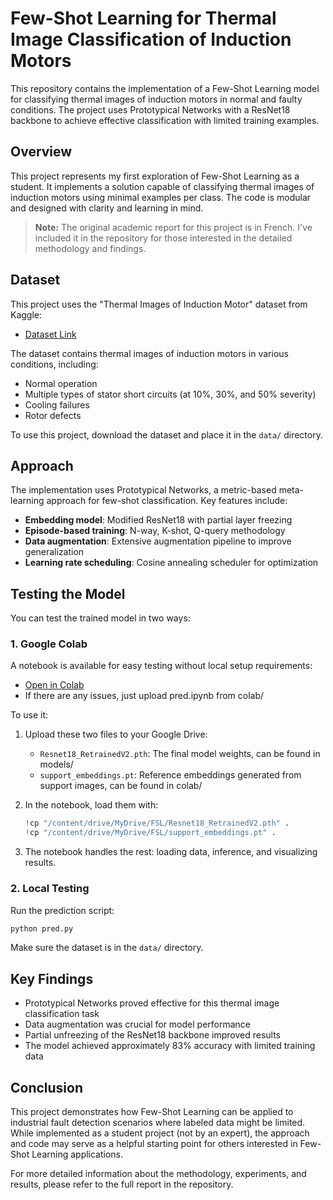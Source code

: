 # Few-Shot Learning for Thermal Image Classification of Induction Motors

This repository contains the implementation of a Few-Shot Learning model for classifying thermal images of induction motors in normal and faulty conditions. The project uses Prototypical Networks with a ResNet18 backbone to achieve effective classification with limited training examples.

## Overview

This project represents my first exploration of Few-Shot Learning as a student. It implements a solution capable of classifying thermal images of induction motors using minimal examples per class. The code is modular and designed with clarity and learning in mind.

> **Note:** The original academic report for this project is in French. I've included it in the repository for those interested in the detailed methodology and findings.

## Dataset

This project uses the "Thermal Images of Induction Motor" dataset from Kaggle:
- [Dataset Link](https://www.kaggle.com/datasets/amirberenji/thermal-images-of-induction-motor)

The dataset contains thermal images of induction motors in various conditions, including:
- Normal operation
- Multiple types of stator short circuits (at 10%, 30%, and 50% severity)
- Cooling failures
- Rotor defects

To use this project, download the dataset and place it in the `data/` directory.

## Approach

The implementation uses Prototypical Networks, a metric-based meta-learning approach for few-shot classification. Key features include:

- **Embedding model**: Modified ResNet18 with partial layer freezing
- **Episode-based training**: N-way, K-shot, Q-query methodology 
- **Data augmentation**: Extensive augmentation pipeline to improve generalization
- **Learning rate scheduling**: Cosine annealing scheduler for optimization

## Testing the Model

You can test the trained model in two ways:

### 1. Google Colab

A notebook is available for easy testing without local setup requirements:
- [Open in Colab](https://colab.research.google.com/drive/1MRQpNeDNyf9UlkfFFWMt2FKMREf9MGxe?usp=sharing)
- If there are any issues, just upload pred.ipynb from colab/

To use it:
1. Upload these two files to your Google Drive:
   - `Resnet18_RetrainedV2.pth`: The final model weights, can be found in models/
   - `support_embeddings.pt`: Reference embeddings generated from support images, can be found in colab/
   
2. In the notebook, load them with:
   ```python
   !cp "/content/drive/MyDrive/FSL/Resnet18_RetrainedV2.pth" .
   !cp "/content/drive/MyDrive/FSL/support_embeddings.pt" .
   ```

3. The notebook handles the rest: loading data, inference, and visualizing results.

### 2. Local Testing

Run the prediction script:
```bash
python pred.py
```
Make sure the dataset is in the `data/` directory.

## Key Findings

- Prototypical Networks proved effective for this thermal image classification task
- Data augmentation was crucial for model performance
- Partial unfreezing of the ResNet18 backbone improved results
- The model achieved approximately 83% accuracy with limited training data

## Conclusion

This project demonstrates how Few-Shot Learning can be applied to industrial fault detection scenarios where labeled data might be limited. While implemented as a student project (not by an expert), the approach and code may serve as a helpful starting point for others interested in Few-Shot Learning applications.

For more detailed information about the methodology, experiments, and results, please refer to the full report in the repository.
